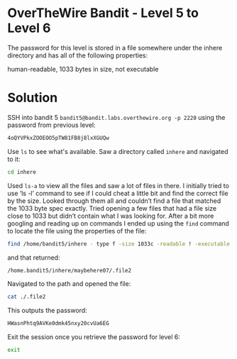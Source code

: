 # OverTheWire Bandit - Level 5 to Level 6
The password for this level is stored in a file somewhere under the inhere directory and has all of the following properties:

human-readable,
1033 bytes in size,
not executable
# Solution
SSH into bandit 5 `bandit5@bandit.labs.overthewire.org -p 2220` using the password from previous level:

```bash
4oQYVPkxZOOEOO5pTW81FB8j8lxXGUQw 
```
Use `ls` to see what's available. Saw a directory called `inhere` and navigated to it:

```bash
cd inhere
```
Used `ls-a` to view all the files and saw a lot of files in there. I initially tried to use ‘ls -l’ command to see if I could cheat a little bit and find the correct file by the size. Looked through them all and couldn’t find a file that matched the 1033 byte spec exactly.
Tried opening a few files that had a file size close to 1033 but didn’t contain what I was looking for. After a bit more googling and reading up on commands I ended up using the `find` command to locate the file using the properties of the file:

```bash
find /home/bandit5/inhere - type f -size 1033c -readable ! -executable
```
and that returned:
```bash
/home.bandit5/inhere/maybehere07/.file2
```
Navigated to the path and opened the file:
```bash
cat ./.file2
```
This outputs the password:
```bash
HWasnPhtq9AVKe0dmk45nxy20cvUa6EG
```
Exit the session once you retrieve the password for level 6:
```bash
exit
```


